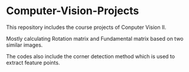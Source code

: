 # Computer-Vision-Projects

This repository includes the course projects of Conputer Vision II.

Mostly calculating Rotation matrix and Fundamental matrix based on two similar images. 

The codes also include the corner detection method which is used to extract feature points.

